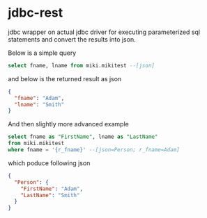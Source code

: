 # jdbc-rest
jdbc wrapper on actual jdbc driver for executing parameterized sql statements and convert the results into json.

Below is a simple query
```sql
select fname, lname from miki.mikitest --[json]
```
and below is the returned result as json
```json
{
  "fname": "Adam",
  "lname": "Smith"
}
```

And then slightly more advanced example
```sql
select fname as "FirstName", lname as "LastName" 
from miki.mikitest 
where fname = '{r_fname}' --[json=Person; r_fname=Adam]
```
which poduce following json

```json
{
  "Person": {
    "FirstName": "Adam",
    "LastName": "Smith"
  }
}
```


